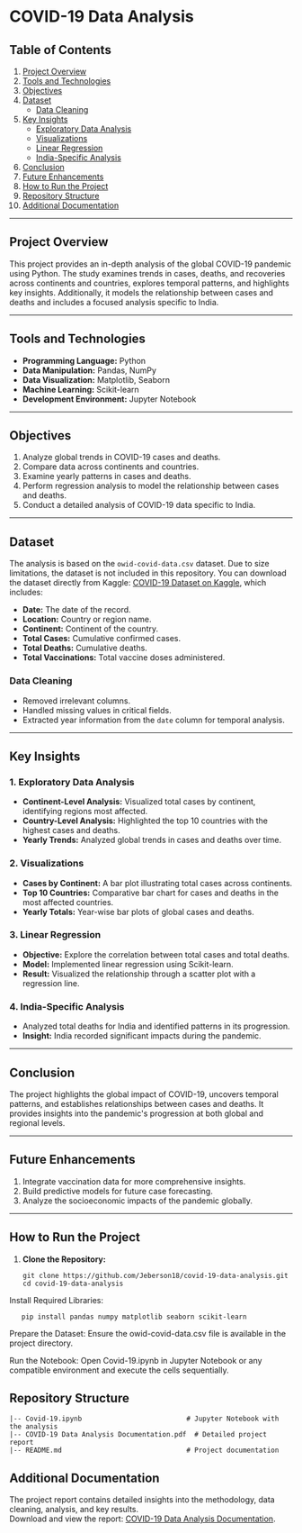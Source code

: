 # COVID-19 Data Analysis

## Table of Contents  
1. [Project Overview](#project-overview)  
2. [Tools and Technologies](#tools-and-technologies)  
3. [Objectives](#objectives)  
4. [Dataset](#dataset)  
   - [Data Cleaning](#data-cleaning)  
5. [Key Insights](#key-insights)  
   - [Exploratory Data Analysis](#1-exploratory-data-analysis)  
   - [Visualizations](#2-visualizations)  
   - [Linear Regression](#3-linear-regression)  
   - [India-Specific Analysis](#4-india-specific-analysis)  
6. [Conclusion](#conclusion)  
7. [Future Enhancements](#future-enhancements)  
8. [How to Run the Project](#how-to-run-the-project)  
9. [Repository Structure](#repository-structure)  
10. [Additional Documentation](#additional-documentation)  

---

## Project Overview  
This project provides an in-depth analysis of the global COVID-19 pandemic using Python. The study examines trends in cases, deaths, and recoveries across continents and countries, explores temporal patterns, and highlights key insights. Additionally, it models the relationship between cases and deaths and includes a focused analysis specific to India.

---

## Tools and Technologies  
- **Programming Language:** Python  
- **Data Manipulation:** Pandas, NumPy  
- **Data Visualization:** Matplotlib, Seaborn  
- **Machine Learning:** Scikit-learn  
- **Development Environment:** Jupyter Notebook  

---

## Objectives  
1. Analyze global trends in COVID-19 cases and deaths.  
2. Compare data across continents and countries.  
3. Examine yearly patterns in cases and deaths.  
4. Perform regression analysis to model the relationship between cases and deaths.  
5. Conduct a detailed analysis of COVID-19 data specific to India.  

---

## Dataset  

The analysis is based on the `owid-covid-data.csv` dataset. Due to size limitations, the dataset is not included in this repository. You can download the dataset directly from Kaggle: [COVID-19 Dataset on Kaggle](https://www.kaggle.com/datasets/georgesaavedra/covid19-dataset), which includes:  
- **Date:** The date of the record.  
- **Location:** Country or region name.  
- **Continent:** Continent of the country.  
- **Total Cases:** Cumulative confirmed cases.  
- **Total Deaths:** Cumulative deaths.  
- **Total Vaccinations:** Total vaccine doses administered.  

### Data Cleaning  
- Removed irrelevant columns.  
- Handled missing values in critical fields.  
- Extracted year information from the `date` column for temporal analysis.  

---

## Key Insights  

### 1. Exploratory Data Analysis  
- **Continent-Level Analysis:** Visualized total cases by continent, identifying regions most affected.  
- **Country-Level Analysis:** Highlighted the top 10 countries with the highest cases and deaths.  
- **Yearly Trends:** Analyzed global trends in cases and deaths over time.  

### 2. Visualizations  
- **Cases by Continent:** A bar plot illustrating total cases across continents.  
- **Top 10 Countries:** Comparative bar chart for cases and deaths in the most affected countries.  
- **Yearly Totals:** Year-wise bar plots of global cases and deaths.  

### 3. Linear Regression  
- **Objective:** Explore the correlation between total cases and total deaths.  
- **Model:** Implemented linear regression using Scikit-learn.  
- **Result:** Visualized the relationship through a scatter plot with a regression line.  

### 4. India-Specific Analysis  
- Analyzed total deaths for India and identified patterns in its progression.  
- **Insight:** India recorded significant impacts during the pandemic.  

---

## Conclusion  
The project highlights the global impact of COVID-19, uncovers temporal patterns, and establishes relationships between cases and deaths. It provides insights into the pandemic's progression at both global and regional levels.  

---

## Future Enhancements  
1. Integrate vaccination data for more comprehensive insights.  
2. Build predictive models for future case forecasting.  
3. Analyze the socioeconomic impacts of the pandemic globally.  

---

## How to Run the Project  

1. **Clone the Repository:**  
   ```
   git clone https://github.com/Jeberson18/covid-19-data-analysis.git
   cd covid-19-data-analysis
   ```

Install Required Libraries:

```
   pip install pandas numpy matplotlib seaborn scikit-learn
```
Prepare the Dataset:
Ensure the owid-covid-data.csv file is available in the project directory.

Run the Notebook:
Open Covid-19.ipynb in Jupyter Notebook or any compatible environment and execute the cells sequentially.

## Repository Structure
```
|-- Covid-19.ipynb                          # Jupyter Notebook with the analysis
|-- COVID-19 Data Analysis Documentation.pdf  # Detailed project report
|-- README.md                               # Project documentation
```

## Additional Documentation  
The project report contains detailed insights into the methodology, data cleaning, analysis, and key results.  
Download and view the report: [COVID-19 Data Analysis Documentation](https://github.com/Jeberson18/COVID-19-Data-Analysis/blob/main/COVID%2019%20Data%20Analysis%20Documentation.pdf).

